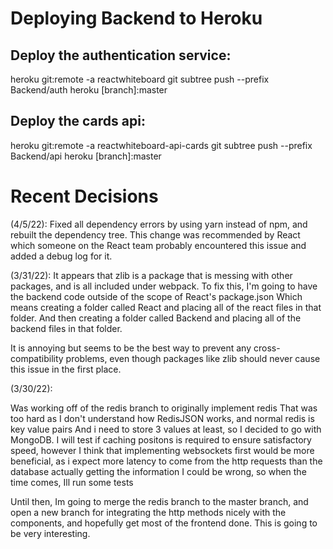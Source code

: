 # Deploying Backend to Heroku

## Deploy the authentication service: 
heroku git:remote -a reactwhiteboard
git subtree push --prefix Backend/auth heroku [branch]:master

## Deploy the cards api: 
heroku git:remote -a reactwhiteboard-api-cards
git subtree push --prefix Backend/api heroku [branch]:master


# Recent Decisions

(4/5/22):
Fixed all dependency errors by using yarn instead of npm, and rebuilt the dependency tree. This change was recommended by React which someone on the React team probably encountered this issue and added a debug log for it.

(3/31/22):
It appears that zlib is a package that is messing with other packages, and is all included under webpack.
To fix this, I'm going to have the backend code outside of the scope of React's package.json
Which means creating a folder called React and placing all of the react files in that folder.
And then creating a folder called Backend and placing all of the backend files in that folder.

It is annoying but seems to be the best way to prevent any cross-compatibility problems, even though packages like zlib should never cause this issue in the first place.

(3/30/22):

Was working off of the redis branch to originally implement redis
That was too hard as I don't understand how RedisJSON works, and normal redis is key value pairs
And i need to store 3 values at least, so I decided to go with MongoDB.
I will test if caching positons is required to ensure satisfactory speed,
however I think that implementing websockets first would be more beneficial,
as i expect more latency to come from the http requests than the database actually getting the information
I could be wrong, so when the time comes, Ill run some tests

Until then, Im going to merge the redis branch to the master branch, and open a new branch for integrating the http methods nicely with the components,
and hopefully get most of the frontend done. This is going to be very interesting.
